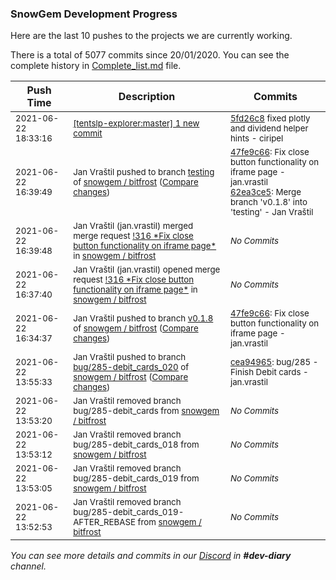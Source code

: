
### SnowGem Development Progress

Here are the last 10 pushes to the projects we are currently working.

There is a total of 5077 commits since 20/01/2020. You can see the complete history in
 [Complete_list.md](Complete_list.md) file.

| Push Time | Description | Commits |
| --- | --- | --- |
| <sub>2021-06-22 18:33:16</sub> | <sub>[[tentslp-explorer:master] 1 new commit](https://github.com/TENTSLP/tentslp-explorer/commit/5fd26c84eb24f16155640217c51622d8adc0fcf1)</sub> | <sub>[5fd26c8](https://github.com/TENTSLP/tentslp-explorer/commit/5fd26c84eb24f16155640217c51622d8adc0fcf1) fixed plotly and dividend helper hints - ciripel</sub> |
| <sub>2021-06-22 16:39:49</sub> | <sub>Jan Vraštil pushed to branch [testing](https://gitlab.com/snowgem/bitfrost/commits/testing) of [snowgem / bitfrost](https://gitlab.com/snowgem/bitfrost) ([Compare changes](https://gitlab.com/snowgem/bitfrost/compare/e223f9a874325dcc387ce9edf147003788c02cd4...62ea3ce5a15b2836af41943ca710dcf629fd57a8))</sub> | <sub>[47fe9c66](https://gitlab.com/snowgem/bitfrost/-/commit/47fe9c668f34279297927956209277a28e189597): Fix close button functionality on iframe page - jan.vrastil<br>[62ea3ce5](https://gitlab.com/snowgem/bitfrost/-/commit/62ea3ce5a15b2836af41943ca710dcf629fd57a8): Merge branch 'v0.1.8' into 'testing' - Jan Vraštil</sub> |
| <sub>2021-06-22 16:39:48</sub> | <sub>Jan Vraštil (jan.vrastil) merged merge request [\!316 \*Fix close button functionality on iframe page\*](https://gitlab.com/snowgem/bitfrost/-/merge_requests/316) in [snowgem / bitfrost](https://gitlab.com/snowgem/bitfrost)</sub> | <sub>_No Commits_</sub> |
| <sub>2021-06-22 16:37:40</sub> | <sub>Jan Vraštil (jan.vrastil) opened merge request [\!316 \*Fix close button functionality on iframe page\*](https://gitlab.com/snowgem/bitfrost/-/merge_requests/316) in [snowgem / bitfrost](https://gitlab.com/snowgem/bitfrost)</sub> | <sub>_No Commits_</sub> |
| <sub>2021-06-22 16:34:37</sub> | <sub>Jan Vraštil pushed to branch [v0\.1\.8](https://gitlab.com/snowgem/bitfrost/commits/v0.1.8) of [snowgem / bitfrost](https://gitlab.com/snowgem/bitfrost) ([Compare changes](https://gitlab.com/snowgem/bitfrost/compare/18ad4e89af7c28a57cab861fb0a1efe8bddd30ee...47fe9c668f34279297927956209277a28e189597))</sub> | <sub>[47fe9c66](https://gitlab.com/snowgem/bitfrost/-/commit/47fe9c668f34279297927956209277a28e189597): Fix close button functionality on iframe page - jan.vrastil</sub> |
| <sub>2021-06-22 13:55:33</sub> | <sub>Jan Vraštil pushed to branch [bug/285\-debit\_cards\_020](https://gitlab.com/snowgem/bitfrost/commits/bug/285-debit_cards_020) of [snowgem / bitfrost](https://gitlab.com/snowgem/bitfrost) ([Compare changes](https://gitlab.com/snowgem/bitfrost/compare/c880bf8d708346846b70a4438140679a69cbe399...cea949654b18f0da288e4ae9cbe47c5ca1bb681f))</sub> | <sub>[cea94965](https://gitlab.com/snowgem/bitfrost/-/commit/cea949654b18f0da288e4ae9cbe47c5ca1bb681f): bug/285 - Finish Debit cards - jan.vrastil</sub> |
| <sub>2021-06-22 13:53:20</sub> | <sub>Jan Vraštil removed branch bug/285-debit_cards from [snowgem / bitfrost](https://gitlab.com/snowgem/bitfrost)</sub> | <sub>_No Commits_</sub> |
| <sub>2021-06-22 13:53:12</sub> | <sub>Jan Vraštil removed branch bug/285-debit_cards_018 from [snowgem / bitfrost](https://gitlab.com/snowgem/bitfrost)</sub> | <sub>_No Commits_</sub> |
| <sub>2021-06-22 13:53:05</sub> | <sub>Jan Vraštil removed branch bug/285-debit_cards_019 from [snowgem / bitfrost](https://gitlab.com/snowgem/bitfrost)</sub> | <sub>_No Commits_</sub> |
| <sub>2021-06-22 13:52:53</sub> | <sub>Jan Vraštil removed branch bug/285-debit_cards_019-AFTER_REBASE from [snowgem / bitfrost](https://gitlab.com/snowgem/bitfrost)</sub> | <sub>_No Commits_</sub> |

_You can see more details and commits in our [Discord](https://discord.gg/zumGnbg) in **#dev-diary** channel._

